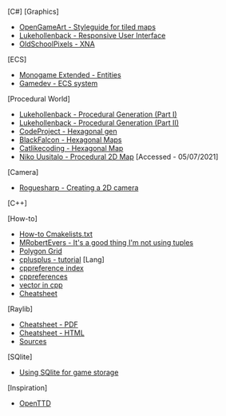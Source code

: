 [C#]
[Graphics]

- [OpenGameArt - Styleguide for tiled maps](https://lpc.opengameart.org/static/lpc-style-guide/styleguide.html)
- [Lukehollenback - Responsive User Interface](https://lukehollenback.itch.io/firetale/devlog/226195/responsive-user-interface)
- [OldSchoolPixels - XNA](http://www.oldschoolpixels.com/?cat=12)

[ECS]

- [Monogame Extended - Entities](https://www.monogameextended.net/docs/features/entities/entities)
- [Gamedev - ECS system](https://www.gamedev.net/articles/programming/general-and-gameplay-programming/understanding-component-entity-systems-r3013/)

[Procedural World]

- [Lukehollenback - Procedural Generation (Part I)](https://lukehollenback.itch.io/firetale/devlog/221388/procedural-generation-part-i)
- [Lukehollenback - Procedural Generation (Part II)](https://lukehollenback.itch.io/firetale/devlog/222825/procedural-generation-part-ii)
- [CodeProject - Hexagonal gen](https://www.codeproject.com/Articles/1119973/Part-I-Creating-a-Digital-Hexagonal-Tile-Map)
- [BlackFalcon - Hexagonal Maps](https://blackfalconsoftware.wordpress.com/2017/07/05/hexagonal-maps-part-iv-highlighting-a-selected-a-tilehexagon/)
- [Catlikecoding - Hexagonal Map](https://catlikecoding.com/unity/tutorials/hex-map/)
- [Niko Uusitalo - Procedural 2D Map](https://www.nikouusitalo.com/blog/generating-a-procedural-2d-map-in-c-part-3-the-redo/) [Accessed - 05/07/2021]

[Camera]
  
- [Roguesharp - Creating a 2D camera](https://roguesharp.wordpress.com/2014/07/13/tutorial-5-creating-a-2d-camera-with-pan-and-zoom-in-monogame/)


[C++]

[How-to]

- [How-to Cmakelists.txt](https://web.archive.org/web/20141116113322/http://preetisblog.com/programming/how-to-write-cmakelists-txt)
- [MRobertEvers - It's a good thing I'm not using tuples](https://gist.github.com/MRobertEvers/99d6a99d839d2be3346a8c3809eb36ec)
- [Polygon Grid](https://people.sc.fsu.edu/~jburkardt/cpp_src/polygon_grid/polygon_grid.html)
- [cplusplus - tutorial](https://www.cplusplus.com/doc/tutorial/)
[Lang]
- [cppreference index](https://en.cppreference.com/w/)
- [cppreferences](https://en.cppreference.com/w/cpp/language/constructor)
- [vector in cpp](https://www.geeksforgeeks.org/vector-in-cpp-stl/)
- [Cheatsheet](https://github.com/mortennobel/cpp-cheatsheet)

[Raylib]

- [Cheatsheet - PDF](https://www.raylib.com/cheatsheet/raylib_cheatsheet.pdf)
- [Cheatsheet - HTML](https://www.raylib.com/cheatsheet/cheatsheet.html)
- [Sources](https://github.com/raysan5/raylib)

[SQlite]

- [Using SQlite for game storage](https://jaakan.nevargames.com/blog/2015/weekly-update-15/)

[Inspiration]

- [OpenTTD](https://github.com/OpenTTD/OpenTTD)